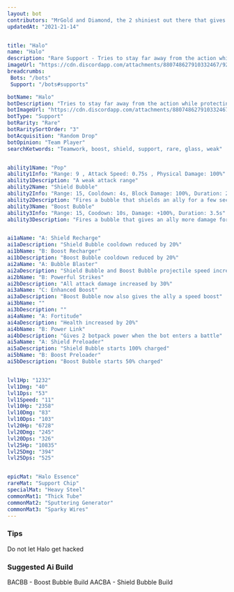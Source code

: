 ```yaml
---
layout: bot
contributors: "MrGold and Diamond, the 2 shiniest out there that gives us light in our darkest moment"
updatedAt: "2021-21-14"


title: "Halo"
name: "Halo"
description: "Rare Support - Tries to stay far away from the action while protecting and buffing its allies with bubbles. A real team player"
imageUrl: "https://cdn.discordapp.com/attachments/880748627910332467/921048664351338516/1635145157855.png"
breadcrumbs:
 Bots: "/bots"
 Support: "/bots#supports"

botName: "Halo"
botDescription: "Tries to stay far away from the action while protecting and buffing its allies with bubbles. A real team player"
botImageUrl: "https://cdn.discordapp.com/attachments/880748627910332467/921048664351338516/1635145157855.png"
botType: "Support"
botRarity: "Rare"
botRaritySortOrder: "3"
botAcquisition: "Random Drop"
botOpinion: "Team Player"
searchKetwords: "Teamwork, boost, shield, support, rare, glass, weak"


ability1Name: "Pop"
ability1Info: "Range: 9 , Attack Speed: 0.75s , Physical Damage: 100%"
ability1Description: "A weak attack range"
ability2Name: "Shield Bubble"
ability2Info: "Range: 15, Cooldown: 4s, Block Damage: 100%, Duration: 2.5s"
ability2Description: "Fires a bubble that shields an ally for a few seconds"
ability3Name: "Boost Bubble"
ability3Info: "Range: 15, Coodown: 10s, Damage: +100%, Duration: 3.5s"
ability3Description: "Fires a bubble that gives an ally more damage for a few seconds"


ai1aName: "A: Shield Recharge"
ai1aDescription: "Shield Bubble cooldown reduced by 20%"
ai1bName: "B: Boost Recharger"
ai1bDescription: "Boost Bubble cooldown reduced by 20%"
ai2aName: "A: Bubble Blaster"
ai2aDescription: "Shield Bubble and Boost Bubble projectile speed increased by 60%"
ai2bName: "B: Powerful Strikes"
ai2bDescription: "All attack damage increased by 30%"
ai3aName: "C: Enhanced Boost"
ai3aDescription: "Boost Bubble now also gives the ally a speed boost"
ai3bName: ""
ai3bDescription: ""
ai4aName: "A: Fortitude"
ai4aDescription: "Health increased by 20%"
ai4bName: "B: Power Link"
ai4bDescription: "Gives 2 botpack power when the bot enters a battle"
ai5aName: "A: Shield Preloader"
ai5aDescription: "Shield Bubble starts 100% charged"
ai5bName: "B: Boost Preloader"
ai5bDescription: "Boost Bubble starts 50% charged"


lvl1Hp: "1232"
lvl1Dmg: "40"
lvl1Dps: "53"
lvl1Speed: "11"
lvl10Hp: "2358"
lvl10Dmg: "83"
lvl10Dps: "103"
lvl20Hp: "6728"
lvl20Dmg: "245"
lvl20Dps: "326"
lvl25Hp: "10835"
lvl25Dmg: "394"
lvl25Dps: "525"


epicMat: "Halo Essence"
rareMat: "Support Chip"
specialMat: "Heavy Steel"
commonMat1: "Thick Tube"
commonMat2: "Sputtering Generator"
commonMat3: "Sparky Wires"
---
```


### Tips
Do not let Halo get hacked

### Suggested Ai Build
BACBB - Boost Bubble Build 
AACBA - Shield Bubble Build

